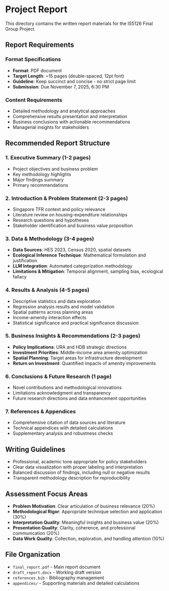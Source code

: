 # Project Report

This directory contains the written report materials for the IS5126 Final Group Project.

## Report Requirements

### Format Specifications
- **Format**: PDF document
- **Target Length**: ~15 pages (double-spaced, 12pt font)
- **Guideline**: Keep succinct and concise - no strict page limit
- **Submission**: Due November 7, 2025, 6:30 PM

### Content Requirements
- Detailed methodology and analytical approaches
- Comprehensive results presentation and interpretation
- Business conclusions with actionable recommendations
- Managerial insights for stakeholders

## Recommended Report Structure

### 1. Executive Summary (1-2 pages)
- Project objectives and business problem
- Key methodology highlights
- Major findings summary
- Primary recommendations

### 2. Introduction & Problem Statement (2-3 pages)
- Singapore TFR context and policy relevance
- Literature review on housing-expenditure relationships
- Research questions and hypotheses
- Stakeholder identification and business value proposition

### 3. Data & Methodology (3-4 pages)
- **Data Sources**: HES 2023, Census 2020, spatial datasets
- **Ecological Inference Technique**: Mathematical formulation and justification
- **LLM Integration**: Automated categorization methodology
- **Limitations & Mitigation**: Temporal alignment, sampling bias, ecological fallacy

### 4. Results & Analysis (4-5 pages)
- Descriptive statistics and data exploration
- Regression analysis results and model validation
- Spatial patterns across planning areas
- Income-amenity interaction effects
- Statistical significance and practical significance discussion

### 5. Business Insights & Recommendations (2-3 pages)
- **Policy Implications**: URA and HDB strategic directions
- **Investment Priorities**: Middle-income area amenity optimization
- **Spatial Planning**: Target areas for infrastructure development
- **Return on Investment**: Quantified impacts of amenity improvements

### 6. Conclusions & Future Research (1 page)
- Novel contributions and methodological innovations
- Limitations acknowledgment and transparency
- Future research directions and data enhancement opportunities

### 7. References & Appendices
- Comprehensive citation of data sources and literature
- Technical appendices with detailed calculations
- Supplementary analysis and robustness checks

## Writing Guidelines
- Professional, academic tone appropriate for policy stakeholders
- Clear data visualization with proper labeling and interpretation
- Balanced discussion of findings, including null or negative results
- Transparent methodology description for reproducibility

## Assessment Focus Areas
- **Problem Motivation**: Clear articulation of business relevance (20%)
- **Methodological Rigor**: Appropriate technique selection and application (30%)
- **Interpretation Quality**: Meaningful insights and business value (20%)
- **Presentation Quality**: Clarity, coherence, and professional communication (20%)
- **Data Work Quality**: Collection, exploration, and handling attention (10%)

## File Organization
- `final_report.pdf` - Main report document
- `draft_report.docx` - Working draft version
- `references.bib` - Bibliography management
- `appendices/` - Supporting materials and detailed calculations